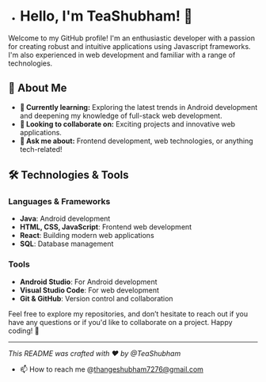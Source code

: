 - # Hello, I'm TeaShubham! 👋

Welcome to my GitHub profile! I'm an enthusiastic developer with a passion for creating robust and intuitive applications using Javascript frameworks. I'm also experienced in web development and familiar with a range of technologies.

## 🚀 About Me

- **🌱 Currently learning:** Exploring the latest trends in Android development and deepening my knowledge of full-stack web development.
- **🔭 Looking to collaborate on:** Exciting projects and innovative web applications.
- **💬 Ask me about:** Frontend development, web technologies, or anything tech-related!

## 🛠️ Technologies & Tools

### Languages & Frameworks
- **Java**: Android development
- **HTML, CSS, JavaScript**: Frontend web development
- **React**: Building modern web applications
- **SQL**: Database management

### Tools
- **Android Studio**: For Android development
- **Visual Studio Code**: For web development
- **Git & GitHub**: Version control and collaboration


Feel free to explore my repositories, and don’t hesitate to reach out if you have any questions or if you'd like to collaborate on a project. Happy coding! 🚀

---

*This README was crafted with ❤️ by @TeaShubham*

- 📫 How to reach me @thangeshubham7276@gmail.com

<!---
TeaShubham/TeaShubham is a ✨ special ✨ repository because its `README.md` (this file) appears on your GitHub profile.
You can click the Preview link to take a look at your changes.
--->
